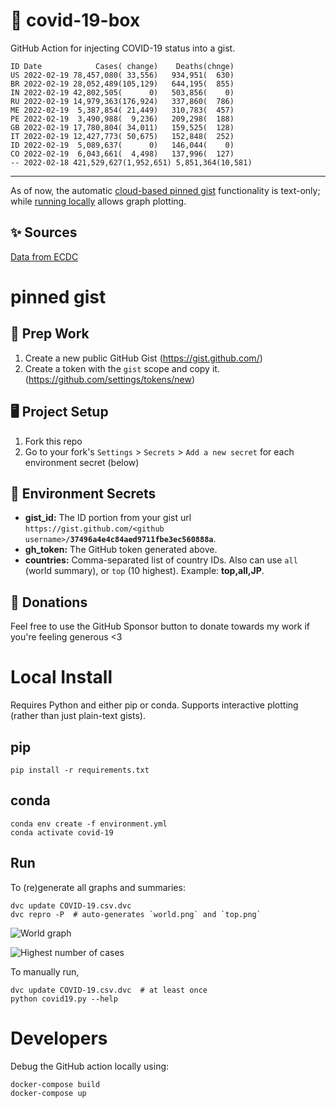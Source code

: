 # 🏥 covid-19-box

GitHub Action for injecting COVID-19 status into a gist.

```
ID Date            Cases( change)    Deaths(chnge)
US 2022-02-19 78,457,080( 33,556)   934,951(  630)
BR 2022-02-19 28,052,489(105,129)   644,195(  855)
IN 2022-02-19 42,802,505(      0)   503,856(    0)
RU 2022-02-19 14,979,363(176,924)   337,860(  786)
ME 2022-02-19  5,387,854( 21,449)   310,783(  457)
PE 2022-02-19  3,490,988(  9,236)   209,298(  188)
GB 2022-02-19 17,780,804( 34,011)   159,525(  128)
IT 2022-02-19 12,427,773( 50,675)   152,848(  252)
ID 2022-02-19  5,089,637(      0)   146,044(    0)
CO 2022-02-19  6,043,661(  4,498)   137,996(  127)
-- 2022-02-18 421,529,627(1,952,651) 5,851,364(10,581)
```

---

As of now, the automatic [cloud-based pinned gist](#pinned-gist) functionality is text-only;
while [running locally](#local-install) allows graph plotting.

## ✨ Sources

[Data from ECDC](https://www.ecdc.europa.eu/en/publications-data/download-todays-data-geographic-distribution-covid-19-cases-worldwide)

# pinned gist

## 🎒 Prep Work
1. Create a new public GitHub Gist (https://gist.github.com/)
1. Create a token with the `gist` scope and copy it. (https://github.com/settings/tokens/new)

## 🖥 Project Setup
1. Fork this repo
1. Go to your fork's `Settings` > `Secrets` > `Add a new secret` for each environment secret (below)

## 🤫 Environment Secrets
- **gist_id:** The ID portion from your gist url `https://gist.github.com/<github username>/`**`37496a4e4c84aed9711fbe3ec560888a`**.
- **gh_token:** The GitHub token generated above.
- **countries:** Comma-separated list of country IDs. Also can use `all` (world summary), or `top` (10 highest). Example: **top,all,JP**.

## 💸 Donations

Feel free to use the GitHub Sponsor button to donate towards my work if you're feeling generous <3

# Local Install

Requires Python and either pip or conda. Supports interactive plotting (rather than just plain-text gists).

## pip

```
pip install -r requirements.txt
```

## conda

```
conda env create -f environment.yml
conda activate covid-19
```

## Run

To (re)generate all graphs and summaries:

```
dvc update COVID-19.csv.dvc
dvc repro -P  # auto-generates `world.png` and `top.png`
```

![World graph](world.png)

![Highest number of cases](top.png)

To manually run,

```
dvc update COVID-19.csv.dvc  # at least once
python covid19.py --help
```

# Developers

Debug the GitHub action locally using:

```
docker-compose build
docker-compose up
```
